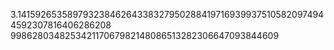 3.141592653589793238462643383279502884197169399375105820974944592307816406286208
998628034825342117067982148086513282306647093844609